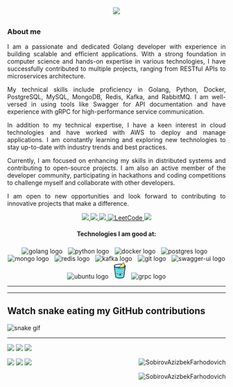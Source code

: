 <h1 align="center">
  <a href="https://git.io/typing-svg">
    <img src="https://readme-typing-svg.herokuapp.com/?lines=I+am+Azizbek+Sobirov&amp;center=true&amp;size=30">
  </a>
</h1>

### About me

<p align="justify">
  I am a passionate and dedicated Golang developer with experience in building scalable and efficient applications. With a strong foundation in computer science and hands-on expertise in various technologies, I have successfully contributed to multiple projects, ranging from RESTful APIs to microservices architecture.
</p>
<p align="justify">
  My technical skills include proficiency in Golang, Python, Docker, PostgreSQL, MySQL, MongoDB, Redis, Kafka, and RabbitMQ. I am well-versed in using tools like Swagger for API documentation and have experience with gRPC for high-performance service communication.
</p>
<p align="justify">
  In addition to my technical expertise, I have a keen interest in cloud technologies and have worked with AWS to deploy and manage applications. I am constantly learning and exploring new technologies to stay up-to-date with industry trends and best practices.
</p>
<p align="justify">
  Currently, I am focused on enhancing my skills in distributed systems and contributing to open-source projects. I am also an active member of the developer community, participating in hackathons and coding competitions to challenge myself and collaborate with other developers.
</p>
<p align="justify">
  I am open to new opportunities and look forward to contributing to innovative projects that make a difference.
</p>



  <p align="center">
    <a href="https://www.linkedin.com/in/azizbek-sobirov-23412429b/" target="_blank" alt="Linkedin"> <img src="https://img.shields.io/badge/-Linkedin-0e76a8?style=for-the-badge&logo=Linkedin&logoColor=white&link=https://www.linkedin.com/in/javohir-xasanov" /> </a>
    <a href="https://gitlab.com/sobirovazizbek717" alt="Gitlab"> <img src="https://img.shields.io/badge/-Gitlab-fe7f09?style=for-the-badge&logo=gitlab&logoColor=white&link=https://gitlab.com/SobirovAzizbekFarhodovich/"/> </a>
      <a href="mailto:sobirovazizbek717@gmail.com"> <img src="https://img.shields.io/badge/-Gmail-%23EA4335?style=for-the-badge&logo=gmail&logoColor=white" target="_blank"> </a>
        <a href="https://leetcode.com/u/__sab1rov_/">
        <img src="https://img.shields.io/badge/LeetCode-FFA116?style=for-the-badge&logo=leetCode&logoColor=black" alt="LeetCode">
    </a>
    <a href="https://t.me/sobirov_azizbek7"> <img src="https://img.shields.io/badge/Telegram-26A5E4.svg?style=for-the-badge&logo=Telegram&logoColor=white"> </a>

    
  </p>
  

</p>

<h4 align="center">Technologies I am good at:</h4>


###

<div align="center">
  <img src="https://skillicons.dev/icons?i=golang" height="38" alt="golang logo"  />
  <img width="5" />
  <img src="https://skillicons.dev/icons?i=docker" height="38" alt="python logo"  />
  <img width="5" />
  <img src="https://skillicons.dev/icons?i=py" height="38" alt="docker logo"  />
  <img width="5" />
  <img src="https://skillicons.dev/icons?i=postgres" height="38" alt="postgres logo"  />
  <img width="5" />
  <img src="https://skillicons.dev/icons?i=mongo" height="38" alt="mongo logo"  />
  <img width="5" />
  <img src="https://skillicons.dev/icons?i=redis" height="38" alt="redis logo"  />
  <img width="5" />
  <img src="https://skillicons.dev/icons?i=kafka" height="38" alt="kafka logo"  />
  <img width="5" />
  <img src="https://cdn.jsdelivr.net/gh/devicons/devicon/icons/git/git-original.svg" height="38" alt="git logo"  />
  <img width="5" />
  <img src="https://static1.smartbear.co/swagger/media/assets/swagger_fav.png" height="38" alt="swagger-ui logo" />
  <img width="5" />
  <img src="https://cdn.jsdelivr.net/npm/simple-icons@v5/icons/ubuntu.svg" height="38" alt="ubuntu logo" />
  <img width="5" />
  <img src="https://raw.githubusercontent.com/gin-gonic/logo/master/color.png" height="38" alt="gin logo" />
  <img width="5" />
  <img src="https://grpc.io/img/logos/grpc-icon-color.png" height="38" alt="grpc logo" />
  <img width="5" />


</div>

<hr>

---

## Watch snake eating my GitHub contributions

![snake gif](https://github.com/SobirovAzizbekFarhodovich/SobirovAzizbekFarhodovich/blob/output/github-contribution-grid-snake-dark.svg)

---

![](http://github-profile-summary-cards.vercel.app/api/cards/profile-details?username=SobirovAzizbekFarhodovich&theme=cobalt2)
![](http://github-profile-summary-cards.vercel.app/api/cards/repos-per-language?username=SobirovAzizbekFarhodovich&theme=cobalt2)
![](http://github-profile-summary-cards.vercel.app/api/cards/most-commit-language?username=SobirovAzizbekFarhodovich&theme=cobalt2)

<div>
  <img align="right" src="https://komarev.com/ghpvc/?username=SobirovAzizbekFarhodovich&style=for-the-badge" alt="SobirovAzizbekFarhodovich" />
</div>



![](http://github-profile-summary-cards.vercel.app/api/cards/profile-details?username=SobirovAzizbekFarhodovich&theme=cobalt2)
![](http://github-profile-summary-cards.vercel.app/api/cards/repos-per-language?username=SobirovAzizbekFarhodovich&theme=cobalt2) ![](http://github-profile-summary-cards.vercel.app/api/cards/most-commit-language?username=SobirovAzizbekFarhodovich&theme=cobalt2)


<div>
  <img align="right" src="https://komarev.com/ghpvc/?username=SobirovAzizbekFarhodovich&style=for-the-badge" alt="SobirovAzizbekFarhodovich" />
</div>
